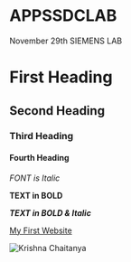 # APPSSDCLAB
November 29th SIEMENS LAB
# First Heading
## Second Heading
### Third Heading
#### Fourth Heading
*FONT is Italic*

**TEXT in BOLD**

***TEXT in BOLD & Italic***

[My First Website](https://www.wikipedia.org/)

![Krishna Chaitanya](https://media-exp1.licdn.com/dms/image/C5603AQEH0w-GKpNXhg/profile-displayphoto-shrink_100_100/0/1610172785601?e=1641427200&v=beta&t=gAOzdE8KOoCSUozIM-BSmwhB9BshSy4oHl0uUGBLhKs)
